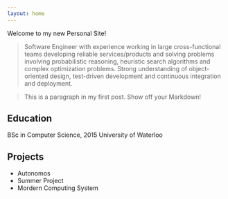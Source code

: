 ```yaml
---
layout: home 
---
```


Welcome to my new Personal Site!

> Software Engineer with experience working in large cross-functional teams 
developing reliable services/products and solving problems involving 
probabilistic reasoning, heuristic search algorithms and complex optimization 
problems. Strong understanding of object-oriented design, test-driven development 
and continuous integration and deployment.

> This is a paragraph in my first post.
Show off your Markdown!

## Education
BSc in Computer Science, 2015
University of Waterloo

## Projects

- Autonomos
- Summer Project
- Mordern Computing System